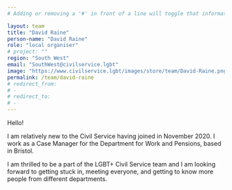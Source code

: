 ```yaml
---
# Adding or removing a '#' in front of a line will toggle that information off and on from being processed. 

layout: team
title: "David Raine"
person-name: "David Raine"
role: "local organiser"
# project: ""
region: "South West"
email: "SouthWest@civilservice.lgbt"
image: "https://www.civilservice.lgbt/images/store/team/David-Raine.png"
permalink: /team/david-raine
# redirect_from: 
# - 
# redirect_to: 
# - 
---
```


Hello! 

I am relatively new to the Civil Service having joined in November 2020. I work as a Case Manager for the Department for Work and Pensions, based in Bristol. 

I am thrilled to be a part of the LGBT+ Civil Service team and I am looking forward to getting stuck in, meeting everyone, and getting to know more people from different departments.
